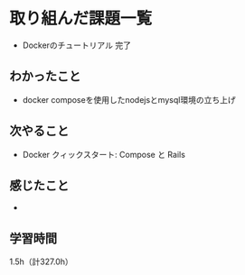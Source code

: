 # 取り組んだ課題一覧
- Dockerのチュートリアル 完了

## わかったこと
- docker composeを使用したnodejsとmysql環境の立ち上げ

## 次やること
- Docker クィックスタート: Compose と Rails

## 感じたこと
- 
  
## 学習時間　
1.5h（計327.0h）
